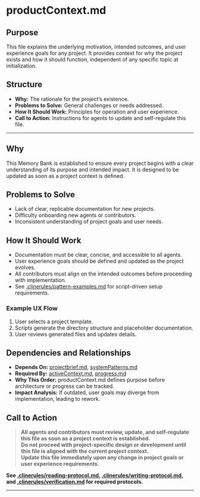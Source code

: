 # productContext.md

## Purpose
This file explains the underlying motivation, intended outcomes, and user experience goals for any project. It provides context for why the project exists and how it should function, independent of any specific topic at initialization.

## Structure
- **Why:** The rationale for the project’s existence.
- **Problems to Solve:** General challenges or needs addressed.
- **How It Should Work:** Principles for operation and user experience.
- **Call to Action:** Instructions for agents to update and self-regulate this file.

---

## Why

This Memory Bank is established to ensure every project begins with a clear understanding of its purpose and intended impact. It is designed to be updated as soon as a project context is defined.

## Problems to Solve

- Lack of clear, replicable documentation for new projects.
- Difficulty onboarding new agents or contributors.
- Inconsistent understanding of project goals and user needs.

## How It Should Work

- Documentation must be clear, concise, and accessible to all agents.
- User experience goals should be defined and updated as the project evolves.
- All contributors must align on the intended outcomes before proceeding with implementation.
- See [.clinerules/pattern-examples.md](../.clinerules/pattern-examples.md) for script-driven setup requirements.

### Example UX Flow

1. User selects a project template.
2. Scripts generate the directory structure and placeholder documentation.
3. User reviews generated files and updates details.

## Dependencies and Relationships

- **Depends On:** [projectbrief.md](./projectbrief.md), [systemPatterns.md](./systemPatterns.md)
- **Required By:** [activeContext.md](./activeContext.md), [progress.md](./progress.md)
- **Why This Order:** productContext.md defines purpose before architecture or progress can be tracked.
- **Impact Analysis:** If outdated, user goals may diverge from implementation, leading to rework.

## Call to Action

> **All agents and contributors must review, update, and self-regulate this file as soon as a project context is established.**  
> **Do not proceed with project-specific design or development until this file is aligned with the current project context.**  
> **Update this file immediately upon any change in project goals or user experience requirements.**

**See [.clinerules/reading-protocol.md](../.clinerules/reading-protocol.md), [.clinerules/writing-protocol.md](../.clinerules/writing-protocol.md), and [.clinerules/verification.md](../.clinerules/verification.md) for required protocols.**

---
